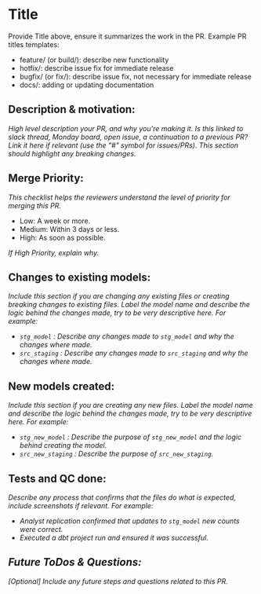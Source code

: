 # Title
Provide Title above, ensure it summarizes the work in the PR. Example PR titles templates:
* feature/ (or build/): describe new functionality
* hotfix/: describe issue fix for immediate release
* bugfix/ (or fix/): describe issue fix, not necessary for immediate release
* docs/: adding or updating documentation
</em>

## Description & motivation:
<em>
High level description your PR, and why you're making it. Is this linked to slack thread, Monday board, open
issue, a continuation to a previous PR? Link it here if relevant (use the "#" symbol for issues/PRs). This section should highlight any breaking changes.
</em>

## Merge Priority:
<em> This checklist helps the reviewers understand the level of priority for merging this PR.</em>

- Low: A week or more.
- Medium: Within 3 days or less.
- High: As soon as possible.

<em>If High Priority, explain why.</em>

## Changes to existing models:
<em>
Include this section if you are changing any existing files or creating breaking changes to existing files. Label the model name and describe the logic behind the changes made, try to be very descriptive here. For example:

- `stg_model` : Describe any changes made to `stg_model` and why the changes where made.
- `src_staging` : Describe any changes made to `src_staging` and why the changes where made.
</em>

## New models created:
<em>
Include this section if you are creating any new files. Label the model name and describe the logic behind the changes made, try to be very descriptive here. For example:

- `stg_new_model` : Describe the purpose of `stg_new_model` and the logic behind creating the model.
- `src_new_staging` : Describe the purpose of `src_new_staging`.
</em>

## Tests and QC done:
<em>
Describe any process that confirms that the files do what is expected, include screenshots if relevant. For example:

- Analyst replication confirmed that updates to `stg_model` new counts were correct.
- Executed a dbt project run and ensured it was successful.
</em>

## <em> Future ToDos & Questions:</em>
<em>
[Optional] Include any future steps and questions related to this PR.
</em>